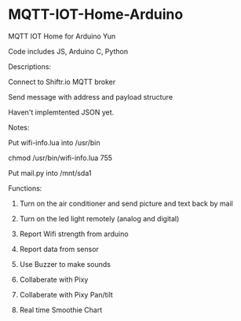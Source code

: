 # MQTT-IOT-Home-Arduino


MQTT IOT Home for Arduino Yun


Code includes JS, Arduino C, Python


Descriptions:


Connect to Shiftr.io MQTT broker


Send message with address and payload structure


Haven't implemtented JSON yet.


Notes:


Put wifi-info.lua into /usr/bin


chmod /usr/bin/wifi-info.lua 755


Put mail.py into /mnt/sda1


Functions:


1. Turn on the air conditioner and send picture and text back by mail

2. Turn on the led light remotely (analog and digital)

3. Report Wifi strength from arduino

4. Report data from sensor

5. Use Buzzer to make sounds

6. Collaberate with Pixy

7. Collaberate with Pixy Pan/tilt

8. Real time Smoothie Chart

